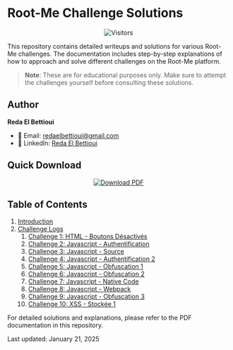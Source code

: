 # Root-Me Challenge Solutions

<div align="center">
  
  ![Visitors](https://api.visitorbadge.io/api/visitors?path=https%3A%2F%2Fgithub.com%2FXredaX%2FRootMe-Challenge-Solutions&label=VISITORS&countColor=%23263759)
  
</div>

This repository contains detailed writeups and solutions for various Root-Me challenges. The documentation includes step-by-step explanations of how to approach and solve different challenges on the Root-Me platform.

> **Note**: These are for educational purposes only. Make sure to attempt the challenges yourself before consulting these solutions.

## Author

**Reda El Bettioui**
- 📧 Email: [redaelbettioui@gmail.com](mailto:redaelbettioui@gmail.com)
- 💼 LinkedIn: [Reda El Bettioui](https://www.linkedin.com/in/reda-el-bettioui/)

## Quick Download

<div align="center">
  <a href="Root_Me_Documentation.pdf">
    <img src="https://img.shields.io/badge/Download-Documentation%20PDF-blue?style=for-the-badge&logo=adobe-acrobat-reader" alt="Download PDF" />
  </a>
</div>

## Table of Contents

1. [Introduction](#introduction)
2. [Challenge Logs](#challenge-logs)
   1. [Challenge 1: HTML - Boutons Désactivés](#challenge-1)
   2. [Challenge 2: Javascript - Authentification](#challenge-2)
   3. [Challenge 3: Javascript - Source](#challenge-3)
   4. [Challenge 4: Javascript - Authentification 2](#challenge-4)
   5. [Challenge 5: Javascript - Obfuscation 1](#challenge-5)
   6. [Challenge 6: Javascript - Obfuscation 2](#challenge-6)
   7. [Challenge 7: Javascript - Native Code](#challenge-7)
   8. [Challenge 8: Javascript - Webpack](#challenge-8)
   9. [Challenge 9: Javascript - Obfuscation 3](#challenge-9)
   10. [Challenge 10: XSS - Stockée 1](#challenge-10)

For detailed solutions and explanations, please refer to the PDF documentation in this repository.

Last updated: January 21, 2025
